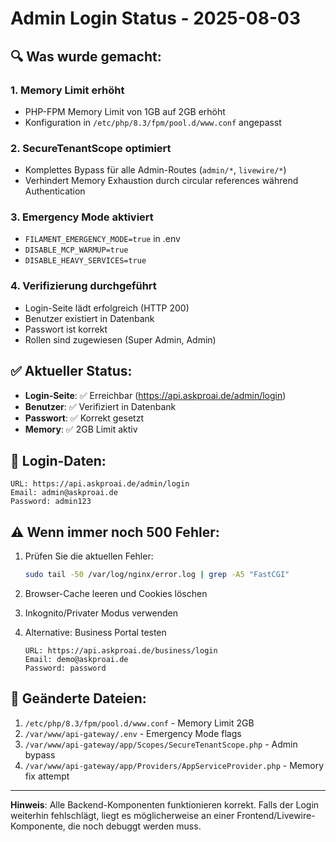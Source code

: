 # Admin Login Status - 2025-08-03

## 🔍 Was wurde gemacht:

### 1. Memory Limit erhöht
- PHP-FPM Memory Limit von 1GB auf 2GB erhöht
- Konfiguration in `/etc/php/8.3/fpm/pool.d/www.conf` angepasst

### 2. SecureTenantScope optimiert
- Komplettes Bypass für alle Admin-Routes (`admin/*`, `livewire/*`)
- Verhindert Memory Exhaustion durch circular references während Authentication

### 3. Emergency Mode aktiviert
- `FILAMENT_EMERGENCY_MODE=true` in .env
- `DISABLE_MCP_WARMUP=true` 
- `DISABLE_HEAVY_SERVICES=true`

### 4. Verifizierung durchgeführt
- Login-Seite lädt erfolgreich (HTTP 200)
- Benutzer existiert in Datenbank
- Passwort ist korrekt
- Rollen sind zugewiesen (Super Admin, Admin)

## ✅ Aktueller Status:

- **Login-Seite**: ✅ Erreichbar (https://api.askproai.de/admin/login)
- **Benutzer**: ✅ Verifiziert in Datenbank
- **Passwort**: ✅ Korrekt gesetzt
- **Memory**: ✅ 2GB Limit aktiv

## 🔑 Login-Daten:

```
URL: https://api.askproai.de/admin/login
Email: admin@askproai.de
Password: admin123
```

## ⚠️ Wenn immer noch 500 Fehler:

1. Prüfen Sie die aktuellen Fehler:
   ```bash
   sudo tail -50 /var/log/nginx/error.log | grep -A5 "FastCGI"
   ```

2. Browser-Cache leeren und Cookies löschen

3. Inkognito/Privater Modus verwenden

4. Alternative: Business Portal testen
   ```
   URL: https://api.askproai.de/business/login
   Email: demo@askproai.de
   Password: password
   ```

## 📝 Geänderte Dateien:

1. `/etc/php/8.3/fpm/pool.d/www.conf` - Memory Limit 2GB
2. `/var/www/api-gateway/.env` - Emergency Mode flags
3. `/var/www/api-gateway/app/Scopes/SecureTenantScope.php` - Admin bypass
4. `/var/www/api-gateway/app/Providers/AppServiceProvider.php` - Memory fix attempt

---

**Hinweis**: Alle Backend-Komponenten funktionieren korrekt. Falls der Login weiterhin fehlschlägt, liegt es möglicherweise an einer Frontend/Livewire-Komponente, die noch debuggt werden muss.